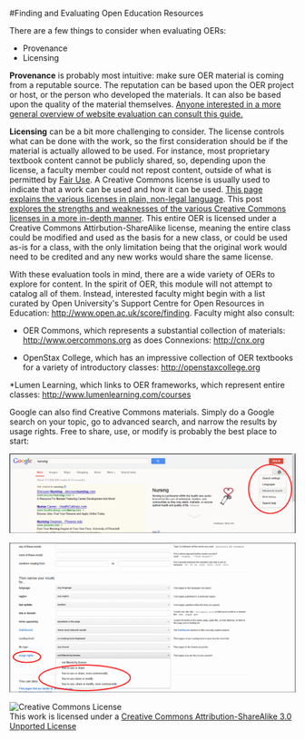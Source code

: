 #Finding and Evaluating Open Education Resources
>
There are a few things to consider when evaluating OERs:

* Provenance
* Licensing

**Provenance** is probably most intuitive: make sure OER material is coming from a reputable source. The reputation can be based upon the OER project or host, or the person who developed the materials. It can also be based upon the quality of the material themselves. [Anyone interested in a more general overview of website evaluation can consult this guide.](http://olinuris.library.cornell.edu/ref/research/webeval.html)

**Licensing** can be a bit more challenging to consider. The license controls what can be done with the work, so the first consideration should be if the material is actually allowed to be used. For instance, most proprietary textbook content cannot be publicly shared, so, depending upon the license, a faculty member could not repost content, outside of what is permitted by [Fair Use](http://www.cuny.edu/libraries/services/copyright/basics.html#fair). A Creative Commons license is usually used to indicate that a work can be used and how it can be used. [This page explains the various licenses in plain, non-legal language](http://creativecommons.org/licenses/). This post [explores the strengths and weaknesses of the various Creative Commons licenses in a more in-depth manner](http://openaccess.commons.gc.cuny.edu/2013/08/08/share-alike/). This entire OER is licensed under a Creative Commons Attirbution-ShareAlike license, meaning the entire class could be modified and used as the basis for a new class, or could be used as-is for a class, with the only limitation being that the original work would need to be credited and any new works would share the same license.

With these evaluation tools in mind, there are a wide variety of OERs to explore for content. In the spirit of OER, this module will not attempt to catalog all of them. Instead, interested faculty might begin with a list curated by Open University's Support Centre for Open Resources in Education: <http://www.open.ac.uk/score/finding>. Faculty might also consult:

* OER Commons, which represents a substantial collection of materials: <http://www.oercommons.org> as does Connexions: <http://cnx.org>

* OpenStax College, which has an impressive collection of OER textbooks for a variety of introductory classes: <http://openstaxcollege.org>

*Lumen Learning, which links to OER frameworks, which represent entire classes: <http://www.lumenlearning.com/courses>

Google can also find Creative Commons materials. Simply do a Google search on your topic, go to advanced search, and narrow the results by usage rights. Free to share, use, or modify is probably the best place to start:

![screenshot of Google Search advanced settings](images/google_advanced_1.gif)

![screenshot of Google Search advanced search usage rights filter](images/google_advanced_2.gif)

![Creative Commons License](http://i.creativecommons.org/l/by-sa/3.0/88x31.png)  
This work is licensed under a [Creative Commons Attribution-ShareAlike 3.0 Unported License](http://creativecommons.org/licenses/by-sa/3.0/deed.en_US)
